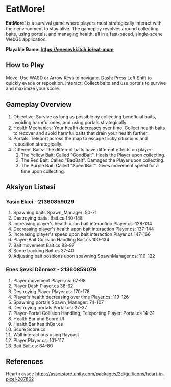 # EatMore!
**EatMore!** is a survival game where players must strategically interact with their environment to stay alive. 
The gameplay revolves around collecting baits, using portals, and managing health, all in a fast-paced, single-scene WebGL application.

**Playable Game: https://enesevki.itch.io/eat-more**

## How to Play
Move: Use WASD or Arrow Keys to navigate.
Dash: Press Left Shift to quickly evade or reposition.
Interact: Collect baits and use portals to survive and maximize your score.

## Gameplay Overview
1. Objective: Survive as long as possible by collecting beneficial baits, avoiding harmful ones, and using portals strategically.
2. Health Mechanics: Your health decreases over time. Collect health baits to recover and avoid harmful baits that drain your health further.
3. Portals: Teleport across the map to escape tricky situations and reposition strategically.
4. Different Baits: The different baits have different effects on player:
   1. The Yellow Bait: Called "GoodBait". Heals the Player upon collecting.
   2. The Red Bait: Called "BadBait". Damages the Player upon collecting.
   3. The Purple Bait: Called "SpeedBait". Gives movement speed for a time upon collecting.

## Aksiyon Listesi
### Yasin Ekici - 21360859029
1. Spawning baits Spawn_Manager: 50-71
2. Destroying baits: Bait.cs 140-148
3. Increasing player's health upon bait interaction Player.cs: 128-134
4. Decreasing player's health upon bait interaction Player.cs: 137-144
5. Increasing player's speed upon bait interaction Player.cs 147-166
6. Player-Bait Collision Handling Bait.cs 100-134
7. Bait movement Bait.cs 83-97
8. Score tracking Bait.cs 37-40
9. Adjusting bait positions upon spawning SpawnManager.cs: 110-122

### Enes Şevki Dönmez - 21360859079
1. Player movement Player.cs: 67-98
2. Player Dash Player.cs 36-62
3. Destroying Player Player.cs: 170-178
4. Player's health decreasing over time Player.cs: 119-126
5. Spawning portals Spawn_Manager: 74-107
6. Destroying portals Portal.cs: 27-37
7. Player-Portal Collision Handling, Teleporting Player: Portal.cs 14-31
8. Health Bar and Score UI
  1. Health Bar healthBar.cs
  2. Score Score.cs
9. Wall interactions using Raycast
  1. Player Player.cs: 101-117
  2. Bait Bait.cs: 64-80


## References
Hearth asset: https://assetstore.unity.com/packages/2d/gui/icons/heart-in-pixel-287862
